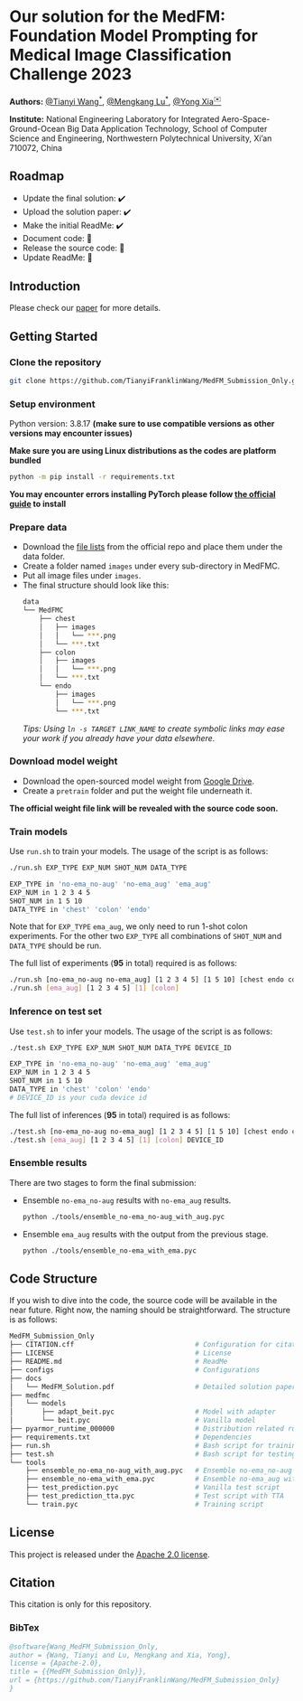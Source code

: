 # Our solution for the MedFM: Foundation Model Prompting for Medical Image Classification Challenge 2023

**Authors:** [@Tianyi Wang<sup>*</sup>](https://github.com/TianyiFranklinWang), [@Mengkang Lu<sup>*</sup>](https://github.com/PathBOT-Admin), [@Yong Xia<sup>✉️</sup>](https://scholar.google.com/citations?user=Usw1jeMAAAAJ&hl=en)

**Institute:** National Engineering Laboratory for Integrated Aero-Space-Ground-Ocean Big Data Application Technology, School of Computer Science and Engineering, Northwestern Polytechnical University, Xi’an 710072, China

## Roadmap

- Update the final solution: ✔️
- Upload the solution paper: ✔️
- Make the initial ReadMe: ✔️
- Document code: 🚧
- Release the source code: 🚧
- Update ReadMe: 🚧

## Introduction

Please check our [paper](./docs/MedFM_Solution.pdf) for more details.

## Getting Started

### Clone the repository
```bash
git clone https://github.com/TianyiFranklinWang/MedFM_Submission_Only.git
```
### Setup environment

Python version: 3.8.17 **(make sure to use compatible versions as other versions may encounter issues)**

**Make sure you are using Linux distributions as the codes are platform bundled**

```bash
python -m pip install -r requirements.txt
```

**You may encounter errors installing PyTorch please follow [the official guide](https://pytorch.org/get-started/previous-versions/#:~:text=%23%20CUDA%2011.1%0Apip%20install%20torch%3D%3D1.9.1%2Bcu111%20torchvision%3D%3D0.10.1%2Bcu111%20torchaudio%3D%3D0.9.1%20%2Df%20https%3A//download.pytorch.org/whl/torch_stable.html) to install**

### Prepare data

- Download the [file lists](https://github.com/openmedlab/MedFM/tree/main/data_backup/MedFMC) from the official repo and place them under the data folder.
- Create a folder named `images` under every sub-directory in MedFMC.
- Put all image files under `images`.
- The final structure should look like this:
  ```bash
  data
  └── MedFMC
      ├── chest
      │   ├── images
      │   │   └── ***.png
      │   └── ***.txt
      ├── colon
      │   ├── images
      │   │   └── ***.png
      │   └── ***.txt
      └── endo
          ├── images
          │   └── ***.png
          └── ***.txt
  ```
  *Tips: Using `ln -s TARGET LINK_NAME` to create symbolic links may ease your work if you already have your data elsewhere.*

### Download model weight

- Download the open-sourced model weight from [Google Drive](https://drive.google.com/file/d/14MSSwMgC52UGbUcFnJwnsPa79LrMplqK/view?usp=sharing).
- Create a `pretrain` folder and put the weight file underneath it.

**The official weight file link will be revealed with the source code soon.**

### Train models

Use `run.sh` to train your models. The usage of the script is as follows:
```bash
./run.sh EXP_TYPE EXP_NUM SHOT_NUM DATA_TYPE

EXP_TYPE in 'no-ema_no-aug' 'no-ema_aug' 'ema_aug'
EXP_NUM in 1 2 3 4 5
SHOT_NUM in 1 5 10
DATA_TYPE in 'chest' 'colon' 'endo'
```
Note that for `EXP_TYPE` `ema_aug`, we only need to run 1-shot colon experiments. For the other two `EXP_TYPE` all combinations of `SHOT_NUM` and `DATA_TYPE` should be run.

The full list of experiments (**95** in total) required is as follows:
```bash
./run.sh [no-ema_no-aug no-ema_aug] [1 2 3 4 5] [1 5 10] [chest endo colon]
./run.sh [ema_aug] [1 2 3 4 5] [1] [colon]
```

### Inference on test set

Use `test.sh` to infer your models. The usage of the script is as follows:
```bash
./test.sh EXP_TYPE EXP_NUM SHOT_NUM DATA_TYPE DEVICE_ID

EXP_TYPE in 'no-ema_no-aug' 'no-ema_aug' 'ema_aug'
EXP_NUM in 1 2 3 4 5
SHOT_NUM in 1 5 10
DATA_TYPE in 'chest' 'colon' 'endo'
# DEVICE_ID is your cuda device id
```

The full list of inferences (**95** in total) required is as follows:
```bash
./test.sh [no-ema_no-aug no-ema_aug] [1 2 3 4 5] [1 5 10] [chest endo colon] DEVICE_ID
./test.sh [ema_aug] [1 2 3 4 5] [1] [colon] DEVICE_ID
```

### Ensemble results

There are two stages to form the final submission:
- Ensemble `no-ema_no-aug` results with `no-ema_aug` results.
  ```bash
  python ./tools/ensemble_no-ema_no-aug_with_aug.pyc
  ```
- Ensemble `ema_aug` results with the output from the previous stage.
  ```bash
  python ./tools/ensemble_no-ema_with_ema.pyc
  ```

## Code Structure

If you wish to dive into the code, the source code will be available in the near future. Right now, the naming should be straightforward. The structure is as follows:
```bash
MedFM_Submission_Only
├── CITATION.cff                              # Configuration for citation
├── LICENSE                                   # License
├── README.md                                 # ReadMe
├── configs                                   # Configurations
├── docs
│   └── MedFM_Solution.pdf                    # Detailed solution paper
├── medfmc
│   └── models
│       ├── adapt_beit.pyc                    # Model with adapter
│       └── beit.pyc                          # Vanilla model
├── pyarmor_runtime_000000                    # Distribution related runtime
├── requirements.txt                          # Dependencies
├── run.sh                                    # Bash script for training
├── test.sh                                   # Bash script for testing
└── tools
    ├── ensemble_no-ema_no-aug_with_aug.pyc   # Ensemble no-ema_no-aug with no-ema-aug
    ├── ensemble_no-ema_with_ema.pyc          # Ensemble no-ema_aug with ema_aug
    ├── test_prediction.pyc                   # Vanilla test script
    ├── test_prediction_tta.pyc               # Test script with TTA
    └── train.pyc                             # Training script
```

## License

This project is released under the [Apache 2.0 license](./LICENSE).

## Citation

This citation is only for this repository.

### BibTex
```bibtex
@software{Wang_MedFM_Submission_Only,
author = {Wang, Tianyi and Lu, Mengkang and Xia, Yong},
license = {Apache-2.0},
title = {{MedFM_Submission_Only}},
url = {https://github.com/TianyiFranklinWang/MedFM_Submission_Only}
}
```
